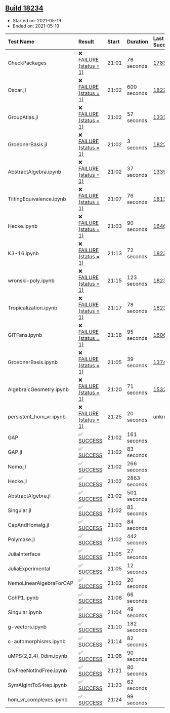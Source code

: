 ## [Build 18234](https://oscarci.mathematik.uni-kl.de/job/oscar/18234/)

* Started on: 2021-05-19
* Ended on: 2021-05-19

| Test Name    | Result | Start | Duration | Last Success | First Failure |
|:-------------|:-------|:------|:---------|:-------------|:--------------|
| CheckPackages | ❌ [FAILURE (status = 1)](https://oscarci.mathematik.uni-kl.de/job/oscar/18234/artifact/logs/build-18234/CheckPackages.log) | 21:01 | 76 seconds | [17832](https://oscarci.mathematik.uni-kl.de/job/oscar/17832/) | [17833](https://oscarci.mathematik.uni-kl.de/job/oscar/17833/) |
| Oscar.jl | ❌ [FAILURE (status = 1)](https://oscarci.mathematik.uni-kl.de/job/oscar/18234/artifact/logs/build-18234/Oscar.jl.log) | 21:02 | 600 seconds | [18228](https://oscarci.mathematik.uni-kl.de/job/oscar/18228/) | [18229](https://oscarci.mathematik.uni-kl.de/job/oscar/18229/) |
| GroupAtlas.jl | ❌ [FAILURE (status = 1)](https://oscarci.mathematik.uni-kl.de/job/oscar/18234/artifact/logs/build-18234/GroupAtlas.jl.log) | 21:02 | 57 seconds | [13311](https://oscarci.mathematik.uni-kl.de/job/oscar/13311/) | [13312](https://oscarci.mathematik.uni-kl.de/job/oscar/13312/) |
| GroebnerBasis.jl | ❌ [FAILURE (status = 1)](https://oscarci.mathematik.uni-kl.de/job/oscar/18234/artifact/logs/build-18234/GroebnerBasis.jl.log) | 21:02 | 3 seconds | [18228](https://oscarci.mathematik.uni-kl.de/job/oscar/18228/) | [18229](https://oscarci.mathematik.uni-kl.de/job/oscar/18229/) |
| AbstractAlgebra.ipynb | ❌ [FAILURE (status = 1)](https://oscarci.mathematik.uni-kl.de/job/oscar/18234/artifact/logs/build-18234/AbstractAlgebra.ipynb.log) | 21:02 | 37 seconds | [13355](https://oscarci.mathematik.uni-kl.de/job/oscar/13355/) | [13356](https://oscarci.mathematik.uni-kl.de/job/oscar/13356/) |
| TiltingEquivalence.ipynb | ❌ [FAILURE (status = 1)](https://oscarci.mathematik.uni-kl.de/job/oscar/18234/artifact/logs/build-18234/TiltingEquivalence.ipynb.log) | 21:07 | 76 seconds | [18131](https://oscarci.mathematik.uni-kl.de/job/oscar/18131/) | [18132](https://oscarci.mathematik.uni-kl.de/job/oscar/18132/) |
| Hecke.ipynb | ❌ [FAILURE (status = 1)](https://oscarci.mathematik.uni-kl.de/job/oscar/18234/artifact/logs/build-18234/Hecke.ipynb.log) | 21:03 | 90 seconds | [16463](https://oscarci.mathematik.uni-kl.de/job/oscar/16463/) | [16464](https://oscarci.mathematik.uni-kl.de/job/oscar/16464/) |
| K3-16.ipynb | ❌ [FAILURE (status = 1)](https://oscarci.mathematik.uni-kl.de/job/oscar/18234/artifact/logs/build-18234/K3-16.ipynb.log) | 21:13 | 72 seconds | [18233](https://oscarci.mathematik.uni-kl.de/job/oscar/18233/) | [18234](https://oscarci.mathematik.uni-kl.de/job/oscar/18234/) |
| wronski-poly.ipynb | ❌ [FAILURE (status = 1)](https://oscarci.mathematik.uni-kl.de/job/oscar/18234/artifact/logs/build-18234/wronski-poly.ipynb.log) | 21:15 | 123 seconds | [18232](https://oscarci.mathematik.uni-kl.de/job/oscar/18232/) | [18233](https://oscarci.mathematik.uni-kl.de/job/oscar/18233/) |
| Tropicalization.ipynb | ❌ [FAILURE (status = 1)](https://oscarci.mathematik.uni-kl.de/job/oscar/18234/artifact/logs/build-18234/Tropicalization.ipynb.log) | 21:17 | 78 seconds | [18233](https://oscarci.mathematik.uni-kl.de/job/oscar/18233/) | [18234](https://oscarci.mathematik.uni-kl.de/job/oscar/18234/) |
| GITFans.ipynb | ❌ [FAILURE (status = 1)](https://oscarci.mathematik.uni-kl.de/job/oscar/18234/artifact/logs/build-18234/GITFans.ipynb.log) | 21:18 | 95 seconds | [16068](https://oscarci.mathematik.uni-kl.de/job/oscar/16068/) | [16069](https://oscarci.mathematik.uni-kl.de/job/oscar/16069/) |
| GroebnerBasis.ipynb | ❌ [FAILURE (status = 1)](https://oscarci.mathematik.uni-kl.de/job/oscar/18234/artifact/logs/build-18234/GroebnerBasis.ipynb.log) | 21:05 | 39 seconds | [13748](https://oscarci.mathematik.uni-kl.de/job/oscar/13748/) | [13749](https://oscarci.mathematik.uni-kl.de/job/oscar/13749/) |
| AlgebraicGeometry.ipynb | ❌ [FAILURE (status = 1)](https://oscarci.mathematik.uni-kl.de/job/oscar/18234/artifact/logs/build-18234/AlgebraicGeometry.ipynb.log) | 21:20 | 71 seconds | [15322](https://oscarci.mathematik.uni-kl.de/job/oscar/15322/) | [15323](https://oscarci.mathematik.uni-kl.de/job/oscar/15323/) |
| persistent_hom_vr.ipynb | ❌ [FAILURE (status = 1)](https://oscarci.mathematik.uni-kl.de/job/oscar/18234/artifact/logs/build-18234/persistent_hom_vr.ipynb.log) | 21:25 | 20 seconds | unknown | unknown |
| GAP | ✅ [SUCCESS](https://oscarci.mathematik.uni-kl.de/job/oscar/18234/artifact/logs/build-18234/GAP.log) | 21:02 | 161 seconds |  |  |
| GAP.jl | ✅ [SUCCESS](https://oscarci.mathematik.uni-kl.de/job/oscar/18234/artifact/logs/build-18234/GAP.jl.log) | 21:02 | 83 seconds |  |  |
| Nemo.jl | ✅ [SUCCESS](https://oscarci.mathematik.uni-kl.de/job/oscar/18234/artifact/logs/build-18234/Nemo.jl.log) | 21:02 | 266 seconds |  |  |
| Hecke.jl | ✅ [SUCCESS](https://oscarci.mathematik.uni-kl.de/job/oscar/18234/artifact/logs/build-18234/Hecke.jl.log) | 21:02 | 2863 seconds |  |  |
| AbstractAlgebra.jl | ✅ [SUCCESS](https://oscarci.mathematik.uni-kl.de/job/oscar/18234/artifact/logs/build-18234/AbstractAlgebra.jl.log) | 21:02 | 501 seconds |  |  |
| Singular.jl | ✅ [SUCCESS](https://oscarci.mathematik.uni-kl.de/job/oscar/18234/artifact/logs/build-18234/Singular.jl.log) | 21:02 | 81 seconds |  |  |
| CapAndHomalg.jl | ✅ [SUCCESS](https://oscarci.mathematik.uni-kl.de/job/oscar/18234/artifact/logs/build-18234/CapAndHomalg.jl.log) | 21:03 | 84 seconds |  |  |
| Polymake.jl | ✅ [SUCCESS](https://oscarci.mathematik.uni-kl.de/job/oscar/18234/artifact/logs/build-18234/Polymake.jl.log) | 21:02 | 442 seconds |  |  |
| JuliaInterface | ✅ [SUCCESS](https://oscarci.mathematik.uni-kl.de/job/oscar/18234/artifact/logs/build-18234/JuliaInterface.log) | 21:05 | 27 seconds |  |  |
| JuliaExperimental | ✅ [SUCCESS](https://oscarci.mathematik.uni-kl.de/job/oscar/18234/artifact/logs/build-18234/JuliaExperimental.log) | 21:05 | 12 seconds |  |  |
| NemoLinearAlgebraForCAP | ✅ [SUCCESS](https://oscarci.mathematik.uni-kl.de/job/oscar/18234/artifact/logs/build-18234/NemoLinearAlgebraForCAP.log) | 21:02 | 20 seconds |  |  |
| CohP1.ipynb | ✅ [SUCCESS](https://oscarci.mathematik.uni-kl.de/job/oscar/18234/artifact/logs/build-18234/CohP1.ipynb.log) | 21:06 | 66 seconds |  |  |
| Singular.ipynb | ✅ [SUCCESS](https://oscarci.mathematik.uni-kl.de/job/oscar/18234/artifact/logs/build-18234/Singular.ipynb.log) | 21:04 | 49 seconds |  |  |
| g-vectors.ipynb | ✅ [SUCCESS](https://oscarci.mathematik.uni-kl.de/job/oscar/18234/artifact/logs/build-18234/g-vectors.ipynb.log) | 21:10 | 182 seconds |  |  |
| c-automorphisms.ipynb | ✅ [SUCCESS](https://oscarci.mathematik.uni-kl.de/job/oscar/18234/artifact/logs/build-18234/c-automorphisms.ipynb.log) | 21:14 | 82 seconds |  |  |
| uMPS(2,2,4)_0dim.ipynb | ✅ [SUCCESS](https://oscarci.mathematik.uni-kl.de/job/oscar/18234/artifact/logs/build-18234/uMPS-2-2-4-_0dim.ipynb.log) | 21:08 | 90 seconds |  |  |
| DivFreeNotIndFree.ipynb | ✅ [SUCCESS](https://oscarci.mathematik.uni-kl.de/job/oscar/18234/artifact/logs/build-18234/DivFreeNotIndFree.ipynb.log) | 21:21 | 80 seconds |  |  |
| SymAlgIntToS4rep.ipynb | ✅ [SUCCESS](https://oscarci.mathematik.uni-kl.de/job/oscar/18234/artifact/logs/build-18234/SymAlgIntToS4rep.ipynb.log) | 21:23 | 62 seconds |  |  |
| hom_vr_complexes.ipynb | ✅ [SUCCESS](https://oscarci.mathematik.uni-kl.de/job/oscar/18234/artifact/logs/build-18234/hom_vr_complexes.ipynb.log) | 21:24 | 99 seconds |  |  |
